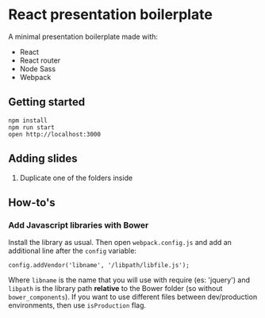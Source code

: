 React presentation boilerplate
=====================

A minimal presentation boilerplate made with:
- React
- React router
- Node Sass
- Webpack


## Getting started

```
npm install
npm run start
open http://localhost:3000
```

## Adding slides

1. Duplicate one of the folders inside 



## How-to's

### Add Javascript libraries with Bower 

Install the library as usual. Then open `webpack.config.js` and add an additional line after the `config` variable:

```
config.addVendor('libname', '/libpath/libfile.js');
```

Where `libname` is the name that you will use with require (es: 'jquery') and `libpath` is the library path **relative** to the Bower folder (so without `bower_components`). If you want to use different files between dev/production environments, then use `isProduction` flag.


